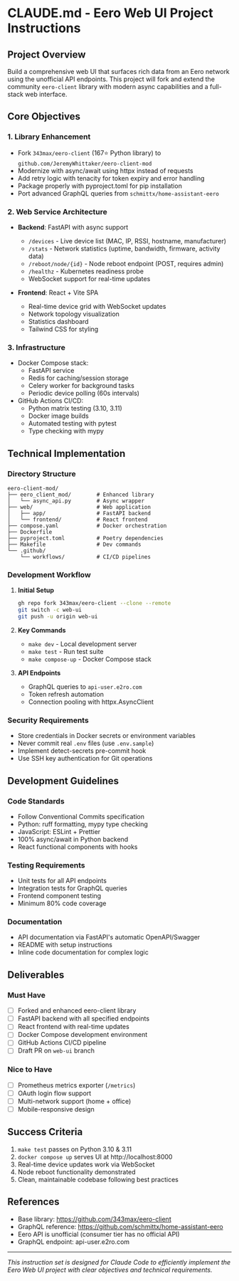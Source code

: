 # CLAUDE.md - Eero Web UI Project Instructions

## Project Overview
Build a comprehensive web UI that surfaces rich data from an Eero network using the unofficial API endpoints. This project will fork and extend the community `eero-client` library with modern async capabilities and a full-stack web interface.

## Core Objectives

### 1. Library Enhancement
- Fork `343max/eero-client` (167⭐ Python library) to `github.com/JeremyWhittaker/eero-client-mod`
- Modernize with async/await using httpx instead of requests
- Add retry logic with tenacity for token expiry and error handling
- Package properly with pyproject.toml for pip installation
- Port advanced GraphQL queries from `schmittx/home-assistant-eero`

### 2. Web Service Architecture
- **Backend**: FastAPI with async support
  - `/devices` - Live device list (MAC, IP, RSSI, hostname, manufacturer)
  - `/stats` - Network statistics (uptime, bandwidth, firmware, activity data)
  - `/reboot/node/{id}` - Node reboot endpoint (POST, requires admin)
  - `/healthz` - Kubernetes readiness probe
  - WebSocket support for real-time updates

- **Frontend**: React + Vite SPA
  - Real-time device grid with WebSocket updates
  - Network topology visualization
  - Statistics dashboard
  - Tailwind CSS for styling

### 3. Infrastructure
- Docker Compose stack:
  - FastAPI service
  - Redis for caching/session storage
  - Celery worker for background tasks
  - Periodic device polling (60s intervals)
- GitHub Actions CI/CD:
  - Python matrix testing (3.10, 3.11)
  - Docker image builds
  - Automated testing with pytest
  - Type checking with mypy

## Technical Implementation

### Directory Structure
```
eero-client-mod/
├── eero_client_mod/        # Enhanced library
│   └── async_api.py        # Async wrapper
├── web/                    # Web application
│   ├── app/                # FastAPI backend
│   └── frontend/           # React frontend
├── compose.yaml            # Docker orchestration
├── Dockerfile
├── pyproject.toml          # Poetry dependencies
├── Makefile                # Dev commands
└── .github/
    └── workflows/          # CI/CD pipelines
```

### Development Workflow

1. **Initial Setup**
   ```bash
   gh repo fork 343max/eero-client --clone --remote
   git switch -c web-ui
   git push -u origin web-ui
   ```

2. **Key Commands**
   - `make dev` - Local development server
   - `make test` - Run test suite
   - `make compose-up` - Docker Compose stack

3. **API Endpoints**
   - GraphQL queries to `api-user.e2ro.com`
   - Token refresh automation
   - Connection pooling with httpx.AsyncClient

### Security Requirements
- Store credentials in Docker secrets or environment variables
- Never commit real `.env` files (use `.env.sample`)
- Implement detect-secrets pre-commit hook
- Use SSH key authentication for Git operations

## Development Guidelines

### Code Standards
- Follow Conventional Commits specification
- Python: ruff formatting, mypy type checking
- JavaScript: ESLint + Prettier
- 100% async/await in Python backend
- React functional components with hooks

### Testing Requirements
- Unit tests for all API endpoints
- Integration tests for GraphQL queries
- Frontend component testing
- Minimum 80% code coverage

### Documentation
- API documentation via FastAPI's automatic OpenAPI/Swagger
- README with setup instructions
- Inline code documentation for complex logic

## Deliverables

### Must Have
- [ ] Forked and enhanced eero-client library
- [ ] FastAPI backend with all specified endpoints
- [ ] React frontend with real-time updates
- [ ] Docker Compose development environment
- [ ] GitHub Actions CI/CD pipeline
- [ ] Draft PR on `web-ui` branch

### Nice to Have
- [ ] Prometheus metrics exporter (`/metrics`)
- [ ] OAuth login flow support
- [ ] Multi-network support (home + office)
- [ ] Mobile-responsive design

## Success Criteria
1. `make test` passes on Python 3.10 & 3.11
2. `docker compose up` serves UI at http://localhost:8000
3. Real-time device updates work via WebSocket
4. Node reboot functionality demonstrated
5. Clean, maintainable codebase following best practices

## References
- Base library: https://github.com/343max/eero-client
- GraphQL reference: https://github.com/schmittx/home-assistant-eero
- Eero API is unofficial (consumer tier has no official API)
- GraphQL endpoint: api-user.e2ro.com

---
*This instruction set is designed for Claude Code to efficiently implement the Eero Web UI project with clear objectives and technical requirements.*